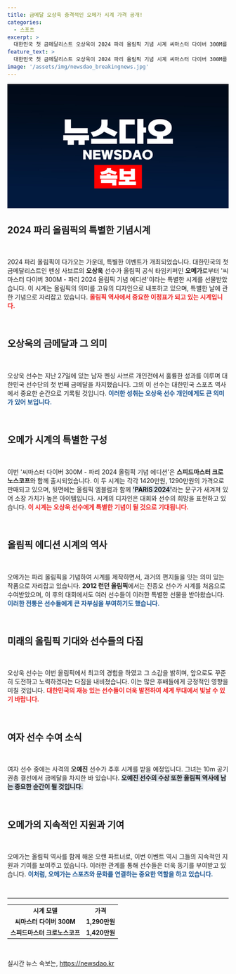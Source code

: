 ```yaml
---
title: 금메달 오상욱 충격적인 오메가 시계 가격 공개!
categories:
  - 스포츠
excerpt: >
  대한민국 첫 금메달리스트 오상욱이 2024 파리 올림픽 기념 시계 씨마스터 다이버 300M를 오메가로부터 선물받았다! 뜻깊은 순간을 기념하며, 그의 소감과 함께 시계의 특별함을 전합니다. 클릭해서 확인해보세요!
feature_text: >
  대한민국 첫 금메달리스트 오상욱이 2024 파리 올림픽 기념 시계 씨마스터 다이버 300M를 오메가로부터 선물받았다! 뜻깊은 순간을 기념하며, 그의 소감과 함께 시계의 특별함을 전합니다. 클릭해서 확인해보세요!
image: '/assets/img/newsdao_breakingnews.jpg'
---
```


<p><img src="/assets/img/newsdao_breakingnews.jpg" alt="bookingtag 속보" /></p>

<h2 data-ke-size="size26">2024 파리 올림픽의 특별한 기념시계</h2>

<p data-ke-size="size16">&nbsp;</p>

<p>2024 파리 올림픽이 다가오는 가운데, 특별한 이벤트가 개최되었습니다. 대한민국의 첫 금메달리스트인 펜싱 사브르의 <b>오상욱</b> 선수가 올림픽 공식 타임키퍼인 <b>오메가</b>로부터 '씨마스터 다이버 300M - 파리 2024 올림픽 기념 에디션'이라는 특별한 시계를 선물받았습니다. 이 시계는 올림픽의 의미를 고유의 디자인으로 내포하고 있으며, 특별한 날에 관한 기념으로 자리잡고 있습니다. <b><span style="color: #ee2323;">올림픽 역사에서 중요한 이정표가 되고 있는 시계입니다.</span></b> </p>

<p data-ke-size="size16">&nbsp;</p>

<h2 data-ke-size="size26">오상욱의 금메달과 그 의미</h2>

<p data-ke-size="size16">&nbsp;</p>

<p>오상욱 선수는 지난 27일에 있는 남자 펜싱 사브르 개인전에서 훌륭한 성과를 이루며 대한민국 선수단의 첫 번째 금메달을 차지했습니다. 그의 이 선수는 대한민국 스포츠 역사에서 중요한 순간으로 기록될 것입니다. <b><span style="color: #1a5490;">이러한 성취는 오상욱 선수 개인에게도 큰 의미가 있어 보입니다.</span></b> </p>

<p data-ke-size="size16">&nbsp;</p>

<h2 data-ke-size="size26">오메가 시계의 특별한 구성</h2>

<p data-ke-size="size16">&nbsp;</p>

<p>이번 '씨마스터 다이버 300M - 파리 2024 올림픽 기념 에디션'은 <b>스피드마스터 크로노스코프</b>와 함께 출시되었습니다. 이 두 시계는 각각 1420만원, 1290만원의 가격으로 판매되고 있으며, 뒷면에는 올림픽 엠블럼과 함께 <b><span style="background-color: #21538527;">'PARIS 2024'</span></b>라는 문구가 새겨져 있어 소장 가치가 높은 아이템입니다. 시계의 디자인은 대회와 선수의 희망을 표현하고 있습니다. <b><span style="color: #ee2323;">이 시계는 오상욱 선수에게 특별한 기념이 될 것으로 기대됩니다.</span></b></p>

<p data-ke-size="size16">&nbsp;</p>

<h2 data-ke-size="size26">올림픽 에디션 시계의 역사</h2>

<p data-ke-size="size16">&nbsp;</p>

<p>오메가는 파리 올림픽을 기념하여 시계를 제작하면서, 과거의 편지들을 잇는 의미 있는 작품으로 자리잡고 있습니다. <b>2012 런던 올림픽</b>에서는 진종오 선수가 시계를 처음으로 수여받았으며, 이 후의 대회에서도 여러 선수들이 이러한 특별한 선물을 받아왔습니다. <b><span style="color: #1a5490;">이러한 전통은 선수들에게 큰 자부심을 부여하기도 했습니다.</span></b> </p>

<p data-ke-size="size16">&nbsp;</p>

<h2 data-ke-size="size26">미래의 올림픽 기대와 선수들의 다짐</h2>

<p data-ke-size="size16">&nbsp;</p>

<p>오상욱 선수는 이번 올림픽에서 최고의 경험을 하였고 그 소감을 밝히며, 앞으로도 꾸준히 도전하고 노력하겠다는 다짐을 내비쳤습니다. 이는 많은 후배들에게 긍정적인 영향을 미칠 것입니다. <b><span style="color: #ee2323;">대한민국의 재능 있는 선수들이 더욱 발전하여 세계 무대에서 빛날 수 있기 바랍니다.</span></b> </p>

<p data-ke-size="size16">&nbsp;</p>

<h2 data-ke-size="size26">여자 선수 수여 소식</h2>

<p data-ke-size="size16">&nbsp;</p>

<p>여자 선수 중에는 사격의 <b>오예진</b> 선수가 추후 시계를 받을 예정입니다. 그녀는 10m 공기권총 결선에서 금메달을 차지한 바 있습니다. <b><span style="background-color: #21538527;">오예진 선수의 수상 또한 올림픽 역사에 남는 중요한 순간이 될 것입니다.</span></b> </p>

<p data-ke-size="size16">&nbsp;</p>

<h2 data-ke-size="size26">오메가의 지속적인 지원과 기여</h2>

<p data-ke-size="size16">&nbsp;</p>

<p>오메가는 올림픽 역사를 함께 해온 오랜 파트너로, 이번 이벤트 역시 그들의 지속적인 지원과 기여를 보여주고 있습니다. 이러한 관계를 통해 선수들은 더욱 동기를 부여받고 있습니다. <b><span style="color: #1a5490;">이처럼, 오메가는 스포츠와 문화를 연결하는 중요한 역할을 하고 있습니다.</span></b></p>

<p data-ke-size="size16">&nbsp;</p>

<hr />

<table style="width:100%;">
    <tr>
        <td style="text-align: center; height: 17px;"><b>시계 모델</b></td>
        <td style="text-align: center; height: 17px;"><b>가격</b></td>
    </tr>
    <tr>
        <td style="text-align: center; height: 17px;"><b>씨마스터 다이버 300M</b></td>
        <td style="text-align: center; height: 17px;"><b>1,290만원</b></td>
    </tr>
    <tr>
        <td style="text-align: center; height: 17px;"><b>스피드마스터 크로노스코프</b></td>
        <td style="text-align: center; height: 17px;"><b>1,420만원</b></td>
    </tr>
</table>

<p data-ke-size="size16">&nbsp;</p>
실시간 뉴스 속보는, <a href="https://newsdao.kr" rel="dofollow">https://newsdao.kr</a>


